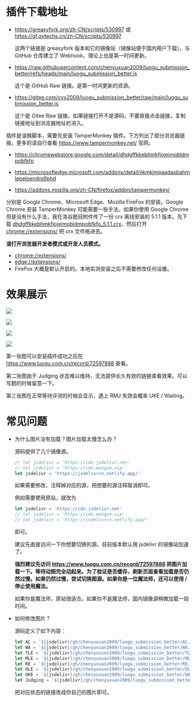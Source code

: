 # 插件下载地址

- <https://greasyfork.org/zh-CN/scripts/530997> 或 <https://gf.qytechs.cn/zh-CN/scripts/530997>

  这两个链接是 greasyfork 版本和它的镜像站（镜像站便于国内用户下载）。与 GitHub 仓库建立了 Webhook，理论上也是第一时间更新。

- <https://raw.githubusercontent.com/chenyuxuan2009/luogu_submission_better/refs/heads/main/luogu_submission_better.js>

  这个是 GitHub Raw 链接。是第一时间更新的资源。

- <https://gitee.com/cyx2009/luogu_submission_better/raw/main/luogu_submission_better.js>

  这个是 Gitee Raw 链接。如果链接打开不是源码，不要直接点击链接，复制链接地址到浏览器地址栏进入。

插件是油猴脚本，需要先安装 TamperMonkey 插件。下方列出了部分浏览器链接。更多的请自行查看 <https://www.tampermonkey.net/> 官网。

- <https://chromewebstore.google.com/detail/dhdgffkkebhmkfjojejmpbldmpobfkfo>

- <https://microsoftedge.microsoft.com/addons/detail/iikmkjmpaadaobahmlepeloendndfphd>
- <https://addons.mozilla.org/zh-CN/firefox/addon/tampermonkey/>

分别是 Google Chrome、Microsoft Edge、Mozilla FireFox 的安装。Google Chrome 安装 TamperMonkey 可能需要一些手法，如果你使用 Google Chrome 但是没有什么手法，我在洛谷题目附件传了一份 crx 离线安装的 5.1.1 版本。先下载 [dhdgffkkebhmkfjojejmpbldmpobfkfo_5.1.1.crx](https://www.luogu.com.cn/fe/api/problem/downloadAttachment/azvqp6sa)，然后打开 <chrome://extensions/> 把 crx 文件拖进去。

**请打开浏览器开发者模式或开发人员模式。**

- <chrome://extensions/>
- <edge://extensions/>
- FireFox 大概是默认开启的。本地实测安装之后不需要修改任何设置。

# 效果展示

![](https://cdn.jsdelivr.net/gh/chenyuxuan2009/luogu_submission_better/example1.gif)

![](https://cdn.jsdelivr.net/gh/chenyuxuan2009/luogu_submission_better/example2.gif)

![](https://cdn.jsdelivr.net/gh/chenyuxuan2009/luogu_submission_better/example3.gif)

![](https://cdn.jsdelivr.net/gh/chenyuxuan2009/luogu_submission_better/example4.gif)

第一张图可以安装插件成功之后在 <https://www.luogu.com.cn/record/72597888> 查看。

第二张图由于 Judging 状态难以维持，无法提供长久有效的链接查看效果。可以写题的时候留意一下。

第三张图在正常等待评测的时候会显示，遇上 RMJ 失效会概率 UKE / Waiting。

# 常见问题

- 为什么图片没有加载？图片加载太慢怎么办？

  源码提供了几个镜像源。

  ```js
  // let jsdelivr = 'https://cdn.jsdelivr.net'
  // let jsdelivr = 'https://cdn.mengze.vip'
  let jsdelivr = 'https://jsdelivrcn.netlify.app/'
  ```

  如果需要修改，注释掉对应的源，把想要的源注释取消即可。

  例如需要使用原站，就改为

  ```js
  let jsdelivr = 'https://cdn.jsdelivr.net'
  // let jsdelivr = 'https://cdn.mengze.vip'
  // let jsdelivr = 'https://jsdelivrcn.netlify.app/'
  ```

  即可。

  建议先直接访问一下你想要切换的源。目前版本默认用 jsdelivr 的镜像站加速了。

  **强烈建议先访问 <https://www.luogu.com.cn/record/72597888> 把图片加载一下。等待动图完全动起来。为了验证是否缓存，刷新页面查看加载是否仍然过慢。如果仍然过慢，尝试切换图源。如果你是一位魔法师，还可以使用 / 停止使用魔法。**

  如果你是魔法师，原站很适合。如果你不是魔法师，国内镜像源稍微加载一段时间。

- 如何修改图片？

  源码定义了如下内容：

  ```js
  let AC = `${jsdelivr}/gh/chenyuxuan2009/luogu_submission_better/AC.gif`
  let WA = `${jsdelivr}/gh/chenyuxuan2009/luogu_submission_better/WA.gif`
  let TLE = `${jsdelivr}/gh/chenyuxuan2009/luogu_submission_better/TLE.gif`
  let MLE = `${jsdelivr}/gh/chenyuxuan2009/luogu_submission_better/MLE.gif`
  let RE = `${jsdelivr}/gh/chenyuxuan2009/luogu_submission_better/RE.gif`
  let OLE = `${jsdelivr}/gh/chenyuxuan2009/luogu_submission_better/OLE.gif`
  let UKE = `${jsdelivr}/gh/chenyuxuan2009/luogu_submission_better/UKE.gif`
  let Judging = `${jsdelivr}/gh/chenyuxuan2009/luogu_submission_better/Judging.gif`
  ```

  把对应状态的链接改成你自己的图片即可。